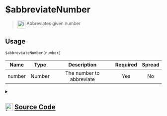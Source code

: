 # $abbreviateNumber
> <img align="top" src="https://upload.wikimedia.org/wikipedia/commons/thumb/e/e4/Infobox_info_icon.svg/160px-Infobox_info_icon.svg.png?20150409153300" alt="image" width="25" height="auto"> Abbreviates given number
## Usage
```
$abbreviateNumber[number]
```
| Name | Type | Description | Required | Spread
| :---: | :---: | :---: | :---: | :---: |
number | Number | The number to abbreviate | Yes | No
<details>
<summary>
    
## <img align="top" src="https://cdn4.iconfinder.com/data/icons/iconsimple-logotypes/512/github-512.png" alt="image" width="25" height="auto">  [Source Code](https://github.com/tryforge/ForgeScript-V2/blob/main/src/native/abbreviateNumber.ts)
    
</summary>
    
```ts
import { ArgType, NativeFunction, Return } from "../structures"

const Formatter = Intl.NumberFormat("en-US", {
    notation: "compact",
    maximumFractionDigits: 2
})

export default new NativeFunction({
    name: "$abbreviateNumber",
    version: "1.0.0",
    description: "Abbreviates given number",
    unwrap: true,
    args: [
        {
            name: "number",
            description: "The number to abbreviate",
            rest: false,
            required: true,
            type: ArgType.Number
        }
    ],
    brackets: true,
    execute(ctx, [ n ]) {
        return Return.success(Formatter.format(n))
    },
})
```
    
</details>